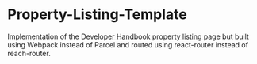 # Property-Listing-Template

Implementation of the [Developer Handbook property listing page](https://developerhandbook.com/react/build-a-complete-property-listings-page-with-react/) but built using Webpack instead of Parcel and routed using react-router instead of reach-router.
